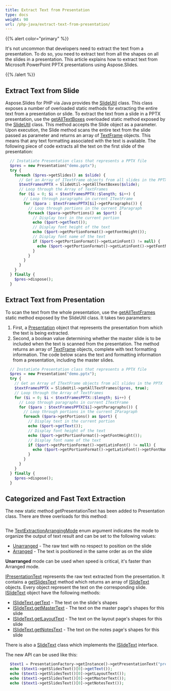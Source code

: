 ```yaml
---
title: Extract Text from Presentation
type: docs
weight: 90
url: /php-java/extract-text-from-presentation/
---
```


{{% alert color="primary" %}} 

It's not uncommon that developers need to extract the text from a presentation. To do so, you need to extract text from all the shapes on all the slides in a presentation. This article explains how to extract text from Microsoft PowerPoint PPTX presentations using Aspose.Slides. 

{{% /alert %}} 
## **Extract Text from Slide**
Aspose.Slides for PHP via Java provides the [SlideUtil](https://reference.aspose.com/slides/php-java/com.aspose.slides/SlideUtil) class. This class exposes a number of overloaded static methods for extracting the entire text from a presentation or slide. To extract the text from a slide in a PPTX presentation,
use the [getAllTextBoxes](https://reference.aspose.com/slides/php-java/com.aspose.slides/SlideUtil#getAllTextBoxes-com.aspose.slides.IBaseSlide-) overloaded static method exposed by the [SlideUtil](https://reference.aspose.com/slides/php-java/com.aspose.slides/SlideUtil) class. This method accepts the Slide object as a parameter.
Upon execution, the Slide method scans the entire text from the slide passed as parameter and returns an array of [TextFrame](https://reference.aspose.com/slides/php-java/com.aspose.slides/TextFrame) objects. This means that any text formatting associated with the text is available. The following piece of code extracts all the text on the first slide of the presentation:

```php
  // Instatiate Presentation class that represents a PPTX file
  $pres = new Presentation("demo.pptx");
  try {
    foreach ($pres->getSlides() as $slide) {
      // Get an Array of ITextFrame objects from all slides in the PPTX
      $textFramesPPTX = SlideUtil->getAllTextBoxes($slide);
      // Loop through the Array of TextFrames
      for ($i = 0; $i < $textFramesPPTX::$length; $i++) {
        // Loop through paragraphs in current ITextFrame
        for ($para : $textFramesPPTX[$i]->getParagraphs()) {
          // Loop through portions in the current IParagraph
          foreach ($para->getPortions() as $port) {
            // Display text in the current portion
            echo ($port->getText());
            // Display font height of the text
            echo ($port->getPortionFormat()->getFontHeight());
            // Display font name of the text
            if ($port->getPortionFormat()->getLatinFont() != null) {
              echo ($port->getPortionFormat()->getLatinFont()->getFontName());
            }
          }
        }
      }
    }
  } finally {
    $pres->dispose();
  }

```

## **Extract Text from Presentation**
To scan the text from the whole presentation, use the
 [getAllTextFrames](https://reference.aspose.com/slides/php-java/com.aspose.slides/SlideUtil#getAllTextFrames-com.aspose.slides.IPresentation-boolean-) static method exposed by the SlideUtil class. It takes two parameters:

1. First, a [Presentation](https://reference.aspose.com/slides/php-java/com.aspose.slides/TextExtractionArrangingMode#Unarranged) object that represents the presentation from which the text is being extracted.
1. Second, a boolean value determining whether the master slide is to be included when the text is scanned from the presentation.
   The method returns an array of [TextFrame](https://reference.aspose.com/slides/php-java/com.aspose.slides/TextFrame) objects, complete with text formatting information. The code below scans the text and formatting information from a presentation, including the master slides.

```php
  // Instatiate Presentation class that represents a PPTX file
  $pres = new Presentation("demo.pptx");
  try {
    // Get an Array of ITextFrame objects from all slides in the PPTX
    $textFramesPPTX = SlideUtil->getAllTextFrames($pres, true);
    // Loop through the Array of TextFrames
    for ($i = 0; $i < $textFramesPPTX::$length; $i++) {
      // Loop through paragraphs in current ITextFrame
      for ($para : $textFramesPPTX[$i]->getParagraphs()) {
        // Loop through portions in the current IParagraph
        foreach ($para->getPortions() as $port) {
          // Display text in the current portion
          echo ($port->getText());
          // Display font height of the text
          echo ($port->getPortionFormat()->getFontHeight());
          // Display font name of the text
          if ($port->getPortionFormat()->getLatinFont() != null) {
            echo ($port->getPortionFormat()->getLatinFont()->getFontName());
          }
        }
      }
    }
  } finally {
    $pres->dispose();
  }

```

## **Categorized and Fast Text Extraction**
The new static method getPresentationText has been added to Presentation class. There are three overloads for this method:

```php

``` 

The [TextExtractionArrangingMode](https://reference.aspose.com/slides/php-java/com.aspose.slides/TextExtractionArrangingMode) enum argument indicates the mode to organize the output of text result and can be set to the following values:
- [Unarranged](https://reference.aspose.com/slides/php-java/com.aspose.slides/TextExtractionArrangingMode#Unarranged) - The raw text with no respect to position on the slide
- [Arranged](https://reference.aspose.com/slides/php-java/com.aspose.slides/TextExtractionArrangingMode#Arranged) - The text is positioned in the same order as on the slide

**Unarranged** mode can be used when speed is critical, it's faster than Arranged mode.

[IPresentationText](https://reference.aspose.com/slides/php-java/com.aspose.slides/IPresentationText) represents the raw text extracted from the presentation. It contains a [getSlidesText](https://reference.aspose.com/slides/php-java/com.aspose.slides/IPresentationText#getSlidesText--) method which returns an array of [ISlideText](https://reference.aspose.com/slides/php-java/com.aspose.slides/ISlideText) objects. Every object represent the text on the corresponding slide. [ISlideText](https://reference.aspose.com/slides/php-java/com.aspose.slides/ISlideText) object have the following methods:

- [ISlideText.getText](https://reference.aspose.com/slides/php-java/com.aspose.slides/ISlideText#getText--) - The text on the slide's shapes
- [ISlideText.getMasterText](https://reference.aspose.com/slides/php-java/com.aspose.slides/ISlideText#getMasterText--) - The text on the master page's shapes for this slide
- [ISlideText.getLayoutText](https://reference.aspose.com/slides/php-java/com.aspose.slides/ISlideText#getLayoutText--) - The text on the layout page's shapes for this slide
- [ISlideText.getNotesText](https://reference.aspose.com/slides/php-java/com.aspose.slides/ISlideText#getNotesText--) - The text on the notes page's shapes for this slide

There is also a [SlideText](https://reference.aspose.com/slides/php-java/com.aspose.slides/SlideText) class which implements the [ISlideText](https://reference.aspose.com/slides/php-java/com.aspose.slides/ISlideText) interface.

The new API can be used like this:

```php
  $text1 = PresentationFactory->getInstance()->getPresentationText("presentation.pptx", TextExtractionArrangingMode::Unarranged);
  echo ($text1->getSlidesText()[0]->getText());
  echo ($text1->getSlidesText()[0]->getLayoutText());
  echo ($text1->getSlidesText()[0]->getMasterText());
  echo ($text1->getSlidesText()[0]->getNotesText());

```





